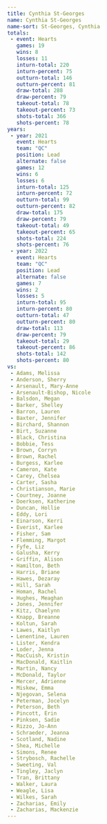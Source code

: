 ```yaml
---
title: Cynthia St-Georges
name: Cynthia St-Georges
name-sort: St-Georges, Cynthia
totals:
 - event: Hearts
   games: 19
   wins: 8
   losses: 11
   inturn-total: 220
   inturn-percent: 75
   outturn-total: 146
   outturn-percent: 81
   draw-total: 288
   draw-percent: 79
   takeout-total: 78
   takeout-percent: 73
   shots-total: 366
   shots-percent: 78
years:
 - year: 2021
   event: Hearts
   team: "QC"
   position: Lead
   alternate: false
   games: 12
   wins: 6
   losses: 6
   inturn-total: 125
   inturn-percent: 72
   outturn-total: 99
   outturn-percent: 82
   draw-total: 175
   draw-percent: 79
   takeout-total: 49
   takeout-percent: 65
   shots-total: 224
   shots-percent: 76
 - year: 2022
   event: Hearts
   team: "QC"
   position: Lead
   alternate: false
   games: 7
   wins: 2
   losses: 5
   inturn-total: 95
   inturn-percent: 80
   outturn-total: 47
   outturn-percent: 80
   draw-total: 113
   draw-percent: 79
   takeout-total: 29
   takeout-percent: 86
   shots-total: 142
   shots-percent: 80
vs:
 - Adams, Melissa
 - Anderson, Sherry
 - Arsenault, Mary-Anne
 - Arsenault-Bishop, Nicole
 - Balsdon, Megan
 - Barker, Shelley
 - Barron, Lauren
 - Baxter, Jennifer
 - Birchard, Shannon
 - Birt, Suzanne
 - Black, Christina
 - Bobbie, Tess
 - Brown, Corryn
 - Brown, Rachel
 - Burgess, Karlee
 - Cameron, Kate
 - Carey, Chelsea
 - Carter, Sasha
 - Christianson, Marie
 - Courtney, Joanne
 - Doerksen, Katherine
 - Duncan, Hollie
 - Eddy, Lori
 - Einarson, Kerri
 - Everist, Karlee
 - Fisher, Sam
 - Flemming, Margot
 - Fyfe, Liz
 - Galusha, Kerry
 - Griffin, Alison
 - Hamilton, Beth
 - Harris, Briane
 - Hawes, Dezaray
 - Hill, Sarah
 - Homan, Rachel
 - Hughes, Meaghan
 - Jones, Jennifer
 - Kitz, Chaelynn
 - Knapp, Breanne
 - Koltun, Sarah
 - Lawes, Kaitlyn
 - Lenentine, Lauren
 - Lister, Kendra
 - Loder, Jenna
 - MacCuish, Kristin
 - MacDonald, Kaitlin
 - Martin, Nancy
 - McDonald, Taylor
 - Mercer, Adrienne
 - Miskew, Emma
 - Njegovan, Selena
 - Peterman, Jocelyn
 - Peterson, Beth
 - Pincott, Erin
 - Pinksen, Sadie
 - Rizzo, Jo-Ann
 - Schraeder, Jeanna
 - Scotland, Nadine
 - Shea, Michelle
 - Simons, Renee
 - Strybosch, Rachelle
 - Sweeting, Val
 - Tingley, Jaclyn
 - Tran, Brittany
 - Walker, Laura
 - Weagle, Lisa
 - Wilkes, Sarah
 - Zacharias, Emily
 - Zacharias, Mackenzie
---
```

